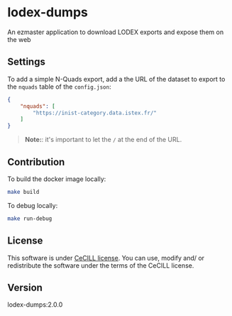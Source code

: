# lodex-dumps

An ezmaster application to download LODEX exports and expose them on the web

## Settings

To add a simple N-Quads export, add a the URL of the dataset to export to the
`nquads` table of the `config.json`:

```json
{
    "nquads": [
        "https://inist-category.data.istex.fr/"
    ]
}
```

> **Note:**: it's important to let the `/` at the end of the URL.

## Contribution

To build the docker image locally:

```bash
make build
```

To debug locally:

```bash
make run-debug
```

## License

This software is under [CeCILL license](LICENSE). You can use, modify and/ or redistribute the software under the terms of the CeCILL license.

## Version

lodex-dumps:2.0.0
